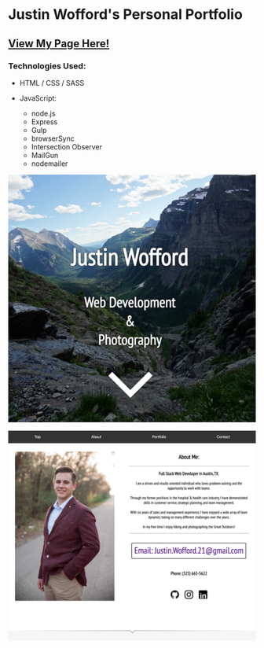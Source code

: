 # Justin Wofford's Personal Portfolio

## [View My Page Here!](https://justin-wofford.herokuapp.com/)

### Technologies Used:

- HTML / CSS / SASS

- JavaScript:
  - node.js
  - Express
  - Gulp
  - browserSync
  - Intersection Observer
  - MailGun
  - nodemailer

![Landing](/public/img/landing.png)

![About Me](/public/img/aboutMe.png)

